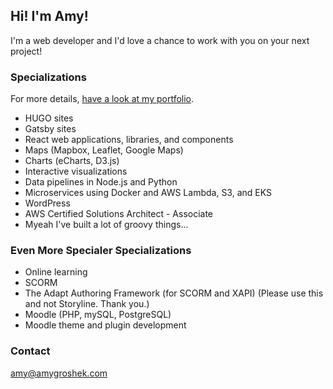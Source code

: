 ## Hi! I'm Amy!

I'm a web developer and I'd love a chance to work with you on your next project! 

### Specializations

For more details, [have a look at my portfolio](https://lougroshek.com/portfolio/).

- HUGO sites
- Gatsby sites
- React web applications, libraries, and components
- Maps (Mapbox, Leaflet, Google Maps)
- Charts (eCharts, D3.js)
- Interactive visualizations
- Data pipelines in Node.js and Python
- Microservices using Docker and AWS Lambda, S3, and EKS
- WordPress
- AWS Certified Solutions Architect - Associate
- Myeah I've built a lot of groovy things... 

### Even More Specialer Specializations

- Online learning
- SCORM
- The Adapt Authoring Framework (for SCORM and XAPI) (Please use this and not Storyline. Thank you.)
- Moodle (PHP, mySQL, PostgreSQL)
- Moodle theme and plugin development

### Contact

amy@amygroshek.com


